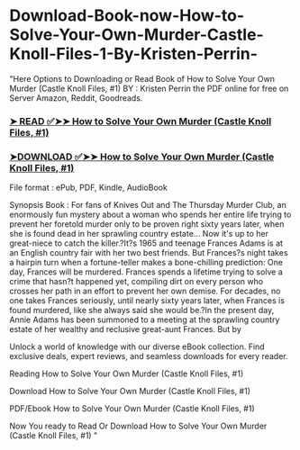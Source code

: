 # Download-Book-now-How-to-Solve-Your-Own-Murder-Castle-Knoll-Files-1-By-Kristen-Perrin-

"Here Options to Downloading or Read Book of How to Solve Your Own Murder (Castle Knoll Files, #1) BY : Kristen Perrin the PDF online for free on Server Amazon, Reddit, Goodreads.

### [➤ READ ✅➤➤ How to Solve Your Own Murder (Castle Knoll Files, #1)](https://en.ebooksteach.xyz/?book=181350367-how-to-solve-your-own-murder)
### [➤DOWNLOAD ✅➤➤ How to Solve Your Own Murder (Castle Knoll Files, #1)](https://en.ebooksteach.xyz/?book=181350367-how-to-solve-your-own-murder)

File format : ePub, PDF, Kindle, AudioBook

Synopsis Book : For fans of Knives Out and The Thursday Murder Club, an enormously fun mystery about a woman who spends her entire life trying to prevent her foretold murder only to be proven right sixty years later, when she is found dead in her sprawling country estate... Now it's up to her great-niece to catch the killer.?It?s 1965 and teenage Frances Adams is at an English country fair with her two best friends. But Frances?s night takes a hairpin turn when a fortune-teller makes a bone-chilling prediction: One day, Frances will be murdered. Frances spends a lifetime trying to solve a crime that hasn?t happened yet, compiling dirt on every person who crosses her path in an effort to prevent her own demise. For decades, no one takes Frances seriously, until nearly sixty years later, when Frances is found murdered, like she always said she would be.?In the present day, Annie Adams has been summoned to a meeting at the sprawling country estate of her wealthy and reclusive great-aunt Frances. But by 

Unlock a world of knowledge with our diverse eBook collection. Find exclusive deals, expert reviews, and seamless downloads for every reader.

Reading How to Solve Your Own Murder (Castle Knoll Files, #1)

Download How to Solve Your Own Murder (Castle Knoll Files, #1)

PDF/Ebook How to Solve Your Own Murder (Castle Knoll Files, #1)

Now You ready to Read Or Download How to Solve Your Own Murder (Castle Knoll Files, #1)
"
